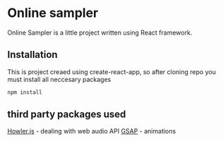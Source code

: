 
# Online sampler

Online Sampler is a little project written using React framework.

## Installation

This is project creaed using create-react-app, so after cloning repo you must install all neccesary packages

```bash
npm install
```

## third party packages used
[Howler.js](https://github.com/goldfire/howler.js#documentation) - dealing with web audio API
[GSAP](https://greensock.com/docs/v3/GSAP/Tween) - animations


